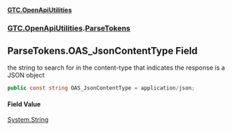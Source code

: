 #### [GTC.OpenApiUtilities](GTC.OpenApiUtilities.md 'GTC.OpenApiUtilities')
### [GTC.OpenApiUtilities](GTC.OpenApiUtilities.md#GTC.OpenApiUtilities 'GTC.OpenApiUtilities').[ParseTokens](GTC.OpenApiUtilities.md#GTC.OpenApiUtilities.ParseTokens 'GTC.OpenApiUtilities.ParseTokens')

## ParseTokens.OAS_JsonContentType Field

the string to search for in the content-type that indicates the response is a JSON object

```csharp
public const string OAS_JsonContentType = application/json;
```

#### Field Value
[System.String](https://docs.microsoft.com/en-us/dotnet/api/System.String 'System.String')